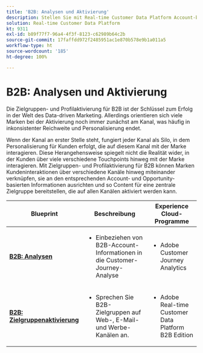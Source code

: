 ```yaml
---
title: 'B2B: Analysen und Aktivierung'
description: Stellen Sie mit Real-time Customer Data Platform Account-basierte Zielgruppen und profilorientierte Kundenerlebnisse bereit.
solution: Real-time Customer Data Platform
kt: 9311
exl-id: b89f77f7-96a4-4f3f-8123-c62989b64c2b
source-git-commit: 17faffdd972f2485951ac1e870b578e9b1a011a5
workflow-type: ht
source-wordcount: '185'
ht-degree: 100%

---
```


# B2B: Analysen und Aktivierung

Die Zielgruppen- und Profilaktivierung für B2B ist der Schlüssel zum Erfolg in der Welt des Data-driven Marketing. Allerdings orientieren sich viele Marken bei der Aktivierung noch immer zunächst am Kanal, was häufig in inkonsistenter Reichweite und Personalisierung endet.

Wenn der Kanal an erster Stelle steht, fungiert jeder Kanal als Silo, in dem Personalisierung für Kunden erfolgt, die auf diesem Kanal mit der Marke interagieren. Diese Herangehensweise spiegelt nicht die Realität wider, in der Kunden über viele verschiedene Touchpoints hinweg mit der Marke interagieren. Mit Zielgruppen- und Profilaktivierung für B2B können Marken Kundeninteraktionen über verschiedene Kanäle hinweg miteinander verknüpfen, sie an den entsprechenden Account- und Opportunity-basierten Informationen ausrichten und so Content für eine zentrale Zielgruppe bereitstellen, die auf allen Kanälen aktiviert werden kann.

| Blueprint | Beschreibung | Experience Cloud-Programme |
|---|---|---|
| **[B2B: Analysen](https://experienceleague.adobe.com/docs/analytics-platform/using/cja-usecases/b2b.html?lang=de)** | <ul><li>Einbeziehen von B2B-Account-Informationen in die Customer-Journey-Analyse</li></ul> | <ul><li>Adobe Customer Journey Analytics</li></ul> |
| **[B2B: Zielgruppenaktivierung](b2bactivation.md)** | <ul><li>Sprechen Sie B2B-Zielgruppen auf Web-, E-Mail- und Werbe-Kanälen an.</li></ul> | <ul><li>Adobe Real-time Customer Data Platform B2B Edition</li></ul> |
